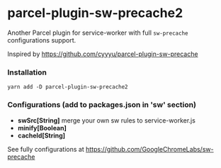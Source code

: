 # parcel-plugin-sw-precache2

Another Parcel plugin for service-worker with full `sw-precache` configurations support.

Inspired by https://github.com/cyyyu/parcel-plugin-sw-precache

### Installation

`yarn add -D parcel-plugin-sw-precache2`

### Configurations (add to packages.json in 'sw' section)

- **swSrc[String]** merge your own sw rules to service-worker.js
- **minify[Boolean]**
- **cacheId[String]**

See fully configurations at https://github.com/GoogleChromeLabs/sw-precache